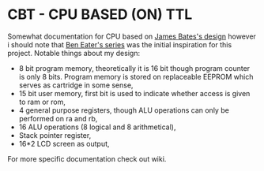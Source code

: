 # CBT - CPU BASED (ON) TTL

Somewhat documentation for CPU based on [James Bates's design](https://www.youtube.com/watch?v=gqYFT6iecHw) however i should note that [Ben Eater's series](https://www.youtube.com/playlist?list=PLowKtXNTBypGqImE405J2565dvjafglHU) was the initial inspiration for this project. Notable things about my design: 

* 8 bit program memory, theoretically it is 16 bit though program counter is only 8 bits. Program memory is stored on replaceable EEPROM which serves as cartridge in some sense,
* 15 bit user memory, first bit is used to indicate whether access is given to ram or rom, 
* 4 general purpose registers, though ALU operations can only be performed on ra and rb,
* 16 ALU operations (8 logical and 8 arithmetical),
* Stack pointer register,
* 16*2 LCD screen as output,

For more specific documentation check out wiki.